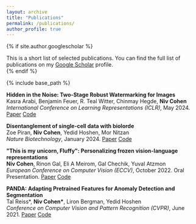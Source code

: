 ```yaml
---
layout: archive
title: "Publications"
permalink: /publications/
author_profile: true
---
```

{% if site.author.googlescholar %}

 <div class="wordwrap">This is a short list of selected publications. You can find the full list of publications on my <a href="{{site.author.googlescholar}}">Google Scholar</a> profile.</div>
{% endif %}

{% include base_path %}


**Hidden in the Noise: Two-Stage Robust Watermarking for Images** 
<br> Kasra Arabi, Benjamin Feuer, R. Teal Witter, Chinmay Hegde, <b>Niv Cohen</b> <br> <i>International Conference on Learning Representations (ICLR)</i>, May 2024. [Paper](https://arxiv.org/abs/2412.04653) [Code](https://github.com/anonymousiclr2025submission/Hidden-in-the-Noise)

**Disentanglement of single-cell data with biolorde**
<br> Zoe Piran, <b>Niv Cohen</b>, Yedid Hoshen, Mor Nitzan <br>
<i>Nature Biotechnology</i>, January 2024. [Paper](https://www.nature.com/articles/s41587-023-02079-x) [Code](https://github.com/nitzanlab/biolord)

**"This is my unicorn, Fluffy": Personalizing frozen vision-language representations**
<br> <b>Niv Cohen</b>, Rinon Gal, Eli A Meirom, Gal Chechik, Yuval Atzmon <br> <i>European Conference on Computer Vision (ECCV)</i>, October 2022. Oral Presentation.
[Paper](https://arxiv.org/abs/2204.01694) [Code](https://github.com/NVlabs/PALAVRA)

**PANDA: Adapting Pretrained Features for Anomaly Detection and Segmentation** 
<br> Tal Reiss*, <b>Niv Cohen*</b>, Liron Bergman, Yedid Hoshen <br> <i>Conference on Computer Vision and Pattern Recognition (CVPR)</i>, June 2021.
[Paper](https://arxiv.org/pdf/2010.05903.pdf?fbclid=IwAR2u4Vi2mAUctmRCKb6CGaDJePRAquyJmGEcNTFjNeHydV7vo-VxGSJmxHA) [Code](https://github.com/talreiss/PANDA)
